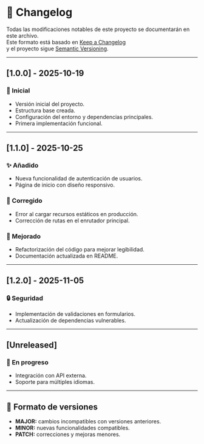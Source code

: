# 📜 Changelog

Todas las modificaciones notables de este proyecto se documentarán en este archivo.  
Este formato está basado en [Keep a Changelog](https://keepachangelog.com/es-ES/1.0.0/)  
y el proyecto sigue [Semantic Versioning](https://semver.org/lang/es/).

---

## [1.0.0] - 2025-10-19
### 🚀 Inicial
- Versión inicial del proyecto.
- Estructura base creada.
- Configuración del entorno y dependencias principales.
- Primera implementación funcional.

---

## [1.1.0] - 2025-10-25
### ✨ Añadido
- Nueva funcionalidad de autenticación de usuarios.
- Página de inicio con diseño responsivo.

### 🐛 Corregido
- Error al cargar recursos estáticos en producción.
- Corrección de rutas en el enrutador principal.

### 🧹 Mejorado
- Refactorización del código para mejorar legibilidad.
- Documentación actualizada en README.

---

## [1.2.0] - 2025-11-05
### 🔒 Seguridad
- Implementación de validaciones en formularios.
- Actualización de dependencias vulnerables.

---

## [Unreleased]
### 🚧 En progreso
- Integración con API externa.
- Soporte para múltiples idiomas.

---

## 📅 Formato de versiones
- **MAJOR:** cambios incompatibles con versiones anteriores.  
- **MINOR:** nuevas funcionalidades compatibles.  
- **PATCH:** correcciones y mejoras menores.

